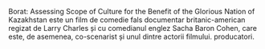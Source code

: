 Borat: Assessing Scope of Culture for the Benefit of the Glorious Nation of Kazakhstan este un film de comedie fals documentar britanic-american regizat de Larry Charles și cu comedianul englez Sacha Baron Cohen, care este, de asemenea, co-scenarist și unul dintre actorii filmului. producatori.